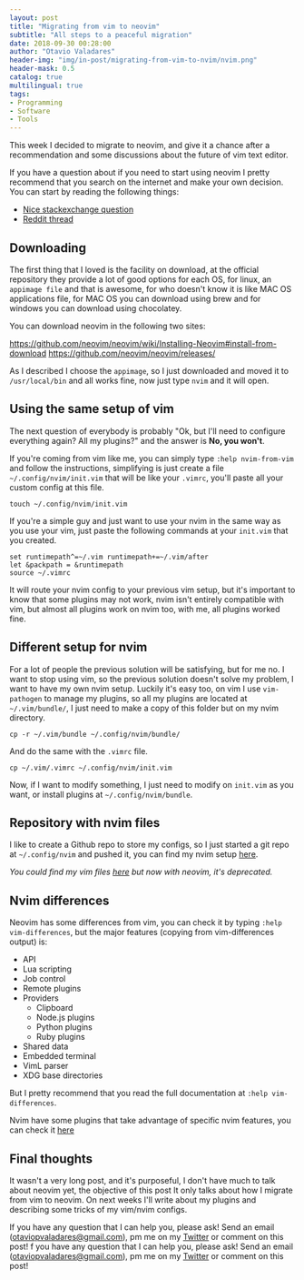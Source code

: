 ```yaml
---
layout: post
title: "Migrating from vim to neovim"
subtitle: "All steps to a peaceful migration"
date: 2018-09-30 00:28:00
author: "Otavio Valadares"
header-img: "img/in-post/migrating-from-vim-to-nvim/nvim.png"
header-mask: 0.5
catalog: true
multilingual: true
tags:
- Programming
- Software
- Tools
---
```


This week I decided to migrate to neovim, and give it a chance after a recommendation and some discussions about the future of vim text editor.

If you have a question about if you need to start using neovim I pretty recommend that you search on the internet and make your own decision. You can start by reading the following things:

- [Nice stackexchange question](https://vi.stackexchange.com/questions/34/what-is-neovim-how-is-it-different-from-vim-and-why-should-i-care)
- [Reddit thread](https://www.reddit.com/r/neovim/comments/52eu6b/how_does_vim8_compare_to_neovim/)

## Downloading

The first thing that I loved is the facility on download, at the official repository they provide a lot of good options for each OS, for linux, an `appimage file` and that is awesome, for who doesn't know it is like MAC OS applications file, for MAC OS you can download using brew and for windows you can download using chocolatey.

You can download neovim in the following two sites:

https://github.com/neovim/neovim/wiki/Installing-Neovim#install-from-download
https://github.com/neovim/neovim/releases/

As I described I choose the `appimage`, so I just downloaded and moved it to `/usr/local/bin` and all works fine, now just type `nvim` and it will open.

## Using the same setup of vim

The next question of everybody is probably "Ok, but I'll need to configure everything again? All my plugins?" and the answer is **No, you won't**.

If you're coming from vim like me, you can simply type `:help nvim-from-vim` and follow the instructions, simplifying is just create a file `~/.config/nvim/init.vim` that will be like your `.vimrc`, you'll paste all your custom config at this file.

```
touch ~/.config/nvim/init.vim
```

If you're a simple guy and just want to use your nvim in the same way as you use your vim, just paste the following commands at your `init.vim` that you created.

```
set runtimepath^=~/.vim runtimepath+=~/.vim/after
let &packpath = &runtimepath
source ~/.vimrc
```

It will route your nvim config to your previous vim setup, but it's important to know that some plugins may not work, nvim isn't entirely compatible with vim, but almost all plugins work on nvim too, with me, all plugins worked fine.

## Different setup for nvim 

For a lot of people the previous solution will be satisfying, but for me no. I want to stop using vim, so the previous solution doesn't solve my problem, I want to have my own nvim setup. Luckily it's easy too, on vim I use `vim-pathogen` to manage my plugins, so all my plugins are located at `~/.vim/bundle/`, I just need to make a copy of this folder but on my nvim directory.

```
cp -r ~/.vim/bundle ~/.config/nvim/bundle/
```

And do the same with the `.vimrc` file.

```
cp ~/.vim/.vimrc ~/.config/nvim/init.vim
```

Now, if I want to modify something, I just need to modify on `init.vim` as you want, or install plugins at `~/.config/nvim/bundle`.

## Repository with nvim files

I like to create a Github repo to store my configs, so I just started a git repo at `~/.config/nvim` and pushed it, you can find my nvim setup [here](https://github.com/OtavioHenrique/nvimfiles).

*You could find my vim files [here](https://github.com/OtavioHenrique/vimfiles) but now with neovim, it's deprecated.*

## Nvim differences

Neovim has some differences from vim, you can check it by typing `:help vim-differences`, but the major features (copying from vim-differences output) is:

- API
- Lua scripting
- Job control
- Remote plugins
- Providers
   - Clipboard
   - Node.js plugins
   - Python plugins        
   - Ruby plugins
- Shared data
- Embedded terminal        
- VimL parser            
- XDG base directories        

But I pretty recommend that you read the full documentation at `:help vim-differences`.

Nvim have some plugins that take advantage of specific nvim features, you can check it [here](https://github.com/neovim/neovim/wiki/Related-projects)

## Final thoughts

It wasn't a very long post, and it's purposeful, I don't have much to talk about neovim yet, the objective of this post It only talks about how I migrate from vim to neovim. On next weeks I'll write about my plugins and describing some tricks of my vim/nvim configs.

If you have any question that I can help you, please ask! Send an email (otaviopvaladares@gmail.com), pm me on my [Twitter](https://twitter.com/ValadaresOtavio) or comment on this post!
f you have any question that I can help you, please ask! Send an email (otaviopvaladares@gmail.com), pm me on my [Twitter](https://twitter.com/ValadaresOtavio) or comment on this post!
